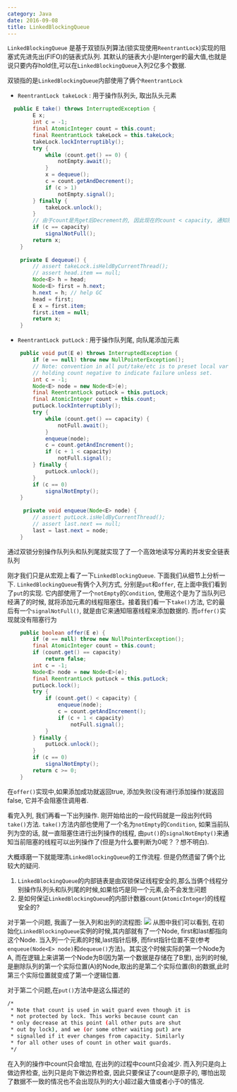```yaml
---
category: Java
date: 2016-09-08
title: LinkedBlockingQueue
---
```


`LinkedBlockingQueue` 是基于双锁队列算法(锁实现使用`ReentrantLock`)实现的阻塞式先进先出(FIFO)的链表式队列. 其默认的链表大小是Interger的最大值,也就是说只要内存hold住,可以在`LinkedBlockingQueue`入列2亿多个数据.

双锁指的是`LinkedBlockingQueue`内部使用了俩个`ReentrantLock`
* `ReentrantLock takeLock` : 用于操作队列头, 取出队头元素
```java
  public E take() throws InterruptedException {
        E x;
        int c = -1;
        final AtomicInteger count = this.count;
        final ReentrantLock takeLock = this.takeLock;
        takeLock.lockInterruptibly();
        try {
            while (count.get() == 0) {
                notEmpty.await();
            }
            x = dequeue();
            c = count.getAndDecrement();
            if (c > 1)
                notEmpty.signal();
        } finally {
            takeLock.unlock();
        }
		// 由于count是先get后Decrement的, 因此现在的count < capacity, 通知阻塞的线程可以添加数据了
        if (c == capacity)
            signalNotFull();
        return x;
    }
	
	private E dequeue() {
        // assert takeLock.isHeldByCurrentThread();
        // assert head.item == null;
        Node<E> h = head;
        Node<E> first = h.next;
        h.next = h; // help GC
        head = first;
        E x = first.item;
        first.item = null;
        return x;
    }
```

* `ReentrantLock putLock` : 用于操作队列尾, 向队尾添加元素
```java
    public void put(E e) throws InterruptedException {
        if (e == null) throw new NullPointerException();
        // Note: convention in all put/take/etc is to preset local var
        // holding count negative to indicate failure unless set.
        int c = -1;
        Node<E> node = new Node<E>(e);
        final ReentrantLock putLock = this.putLock;
        final AtomicInteger count = this.count;
        putLock.lockInterruptibly();
        try {
            while (count.get() == capacity) {
                notFull.await();
            }
            enqueue(node);
            c = count.getAndIncrement();
            if (c + 1 < capacity)
                notFull.signal();
        } finally {
            putLock.unlock();
        }
        if (c == 0)
            signalNotEmpty();
    }
	
	 private void enqueue(Node<E> node) {
        // assert putLock.isHeldByCurrentThread();
        // assert last.next == null;
        last = last.next = node;
    }
```
通过双锁分别操作队列头和队列尾就实现了了一个高效地读写分离的并发安全链表队列

刚才我们只是从宏观上看了一下`LinkedBlockingQueue`. 下面我们从细节上分析一下. `LinkedBlockingQueue`有俩个入列方式, 分别是`put`和`offer`, 在上面中我们看到了`put`的实现. 它内部使用了一个`notEmpty`的`Condition`, 使用这个是为了当队列已经满了的时候, 就将添加元素的线程阻塞住。接着我们看一下`take()`方法, 它的最后有一个`signalNotFull()`, 就是由它来通知阻塞线程来添加数据的. 而`offer()`实现就没有阻塞行为
```java
    public boolean offer(E e) {
        if (e == null) throw new NullPointerException();
        final AtomicInteger count = this.count;
        if (count.get() == capacity)
            return false;
        int c = -1;
        Node<E> node = new Node<E>(e);
        final ReentrantLock putLock = this.putLock;
        putLock.lock();
        try {
            if (count.get() < capacity) {
                enqueue(node);
                c = count.getAndIncrement();
                if (c + 1 < capacity)
                    notFull.signal();
            }
        } finally {
            putLock.unlock();
        }
        if (c == 0)
            signalNotEmpty();
        return c >= 0;
    }
```
在`offer()`实现中,如果添加成功就返回true, 添加失败(没有进行添加操作)就返回false, 它并不会阻塞住调用者.

看完入列, 我们再看一下出列操作. 刚开始给出的一段代码就是一段出列代码`take()`方法. `take()`方法内部也使用了一个名为`notEmpty`的`Condition`, 如果当前队列为空的话, 就一直阻塞住进行出列操作的线程, 由`put()`的`signalNotEmpty()`来通知当前阻塞的线程可以出列操作了(但是为什么要判断为0呢？？想不明白).

大概琢磨一下就能理清`LinkedBlockingQueue`的工作流程. 但是仍然遗留了俩个比较大的疑问.
1. `LinkedBlockingQueue`的内部链表是由双锁保证线程安全的,那么当俩个线程分别操作队列头和队列尾的时候,如果恰巧是同一个元素,会不会发生问题
2. 是如何保证`LinkedBlockingQueue`的内部计数器`count`(`AtomicInteger`)的线程安全的?

对于第一个问题, 我画了一张入列和出列的流程图:
![](https://raw.githubusercontent.com/yu66/blog-website/images/concurrency/LinkedBlockingQueue.jpg)
从图中我们可以看到, 在初始化`LinkedBlockingQueue`实例的时候,其内部就有了一个Node, first和last都指向这个Node. 当入列一个元素的时候,last指针后移, 而first指针位置不变(参考`enqueue(Node<E> node)`和`dequeue()`方法)。其实这个时候实际的第一个Node为A, 而在逻辑上来讲第一个Node为B(因为第一个数据是存储在了B里), 出列的时候, 是删除队列的第一个实际位置(A)的Node,取出的是第二个实际位置(B)的数据,此时第三个实际位置就变成了第一个逻辑位置.

对于第二个问题,在`put()`方法中是这么描述的
```bash
/*
 * Note that count is used in wait guard even though it is
 * not protected by lock. This works because count can
 * only decrease at this point (all other puts are shut
 * out by lock), and we (or some other waiting put) are
 * signalled if it ever changes from capacity. Similarly
 * for all other uses of count in other wait guards.
 */
```
在入列的操作中count只会增加, 在出列的过程中count只会减少. 而入列只是向上做边界检查, 出列只是向下做边界检查, 因此只要保证了count是原子的, 哪怕出现了数据不一致的情况也不会出现队列的大小超过最大值或者小于0的情况.